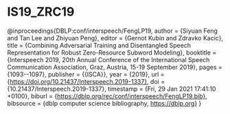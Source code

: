 # IS19_ZRC19
@inproceedings{DBLP:conf/interspeech/FengLP19,
  author    = {Siyuan Feng and
               Tan Lee and
               Zhiyuan Peng},
  editor    = {Gernot Kubin and
               Zdravko Kacic},
  title     = {Combining Adversarial Training and Disentangled Speech Representation
               for Robust Zero-Resource Subword Modeling},
  booktitle = {Interspeech 2019, 20th Annual Conference of the International Speech
               Communication Association, Graz, Austria, 15-19 September 2019},
  pages     = {1093--1097},
  publisher = {{ISCA}},
  year      = {2019},
  url       = {https://doi.org/10.21437/Interspeech.2019-1337},
  doi       = {10.21437/Interspeech.2019-1337},
  timestamp = {Fri, 29 Jan 2021 17:41:10 +0100},
  biburl    = {https://dblp.org/rec/conf/interspeech/FengLP19.bib},
  bibsource = {dblp computer science bibliography, https://dblp.org}
}
